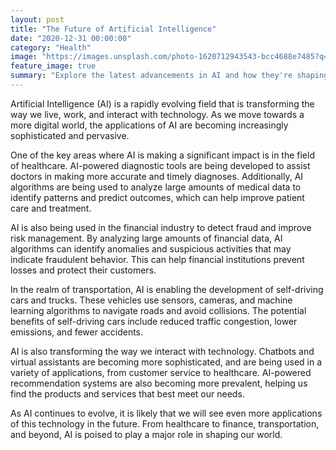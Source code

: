 ```yaml
---
layout: post
title: "The Future of Artificial Intelligence"
date: "2020-12-31 00:00:00"
category: "Health"
image: "https://images.unsplash.com/photo-1620712943543-bcc4688e7485?q=80&w=2565&auto=format&fit=crop&ixlib=rb-4.0.3&ixid=M3wxMjA3fDB8MHxwaG90by1wYWdlfHx8fGVufDB8fHx8fA%3D%3D"
feature_image: true
summary: "Explore the latest advancements in AI and how they're shaping our world. From machine learning to neural networks, we dive deep into the technologies that are revolutionizing industries."
---
```


Artificial Intelligence (AI) is a rapidly evolving field that is transforming the way we live, work, and interact with technology. As we move towards a more digital world, the applications of AI are becoming increasingly sophisticated and pervasive.

One of the key areas where AI is making a significant impact is in the field of healthcare. AI-powered diagnostic tools are being developed to assist doctors in making more accurate and timely diagnoses. Additionally, AI algorithms are being used to analyze large amounts of medical data to identify patterns and predict outcomes, which can help improve patient care and treatment.

AI is also being used in the financial industry to detect fraud and improve risk management. By analyzing large amounts of financial data, AI algorithms can identify anomalies and suspicious activities that may indicate fraudulent behavior. This can help financial institutions prevent losses and protect their customers.

In the realm of transportation, AI is enabling the development of self-driving cars and trucks. These vehicles use sensors, cameras, and machine learning algorithms to navigate roads and avoid collisions. The potential benefits of self-driving cars include reduced traffic congestion, lower emissions, and fewer accidents.

AI is also transforming the way we interact with technology. Chatbots and virtual assistants are becoming more sophisticated, and are being used in a variety of applications, from customer service to healthcare. AI-powered recommendation systems are also becoming more prevalent, helping us find the products and services that best meet our needs.

As AI continues to evolve, it is likely that we will see even more applications of this technology in the future. From healthcare to finance, transportation, and beyond, AI is poised to play a major role in shaping our world.